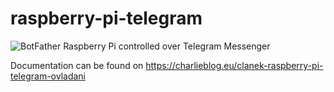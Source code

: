 # raspberry-pi-telegram
![BotFather](https://charlieblog.eu/clanky/raspberry-pi-telegram/botfather.jpg)
Raspberry Pi controlled over Telegram Messenger

Documentation can be found on https://charlieblog.eu/clanek-raspberry-pi-telegram-ovladani

